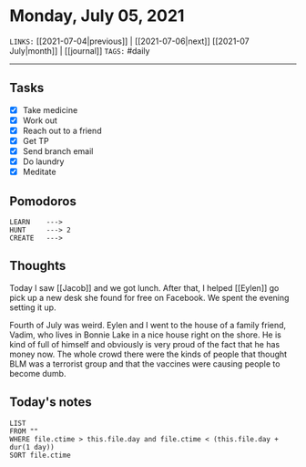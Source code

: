 # Monday, July 05, 2021
`LINKS:` [[2021-07-04|previous]] | [[2021-07-06|next]]  [[2021-07 July|month]] |  [[journal]] 
`TAGS:` #daily

---
## Tasks
- [x]  Take medicine
- [x]  Work out
- [x]  Reach out to a friend
- [x] Get TP
- [x] Send branch email
- [x] Do laundry
- [x] Meditate 

## Pomodoros
```
LEARN    ---> 
HUNT     ---> 2
CREATE   ---> 
```

## Thoughts
Today I saw [[Jacob]] and we got lunch. After that, I helped [[Eylen]] go pick up a new desk she found for free on Facebook. We spent the evening setting it up. 

Fourth of July was weird. Eylen and I went to the house of a family friend, Vadim, who lives in Bonnie Lake in a nice house right on the shore. He is kind of full of himself and obviously is very proud of the fact that he has money now. The whole crowd there were the kinds of people that thought BLM was a terrorist group and that the vaccines were causing people to become dumb. 

## Today's notes
```dataview
LIST 
FROM ""
WHERE file.ctime > this.file.day and file.ctime < (this.file.day + dur(1 day))
SORT file.ctime
```
